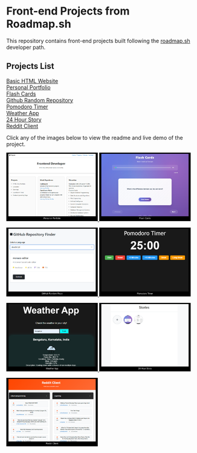 # Front-end Projects from Roadmap.sh

This repository contains front-end projects built following the [roadmap.sh](https://roadmap.sh/) developer path.

## Projects List

[Basic HTML Website](https://roadmap.sh/projects/basic-html-website)\
[Personal Portfolio](https://roadmap.sh/projects/portfolio-website)\
[Flash Cards](https://roadmap.sh/projects/flash-cards)\
[Github Random Repository](https://roadmap.sh/projects/github-random-repo)\
[Pomodoro Timer](https://roadmap.sh/projects/pomodoro-timer)\
[Weather App](https://roadmap.sh/projects/weather-app)\
[24 Hour Story](https://roadmap.sh/projects/stories-feature)\
[Reddit Client](https://roadmap.sh/projects/reddit-client)

Click any of the images below to view the readme and live demo of the project.

<p align="left">
  <a href='https://github.com/Ansuman-rath/Roadmap_Project/tree/main/Frontend/Personal%20Portfolio'>
    <img width="48%" src="Assets/Screenshot (11).png" alt="Personal Portfolio" />
  </a>
  <a href='https://github.com/Ansuman-rath/Roadmap_Project/tree/main/Frontend/FlashCards'>
    <img width="48%" src="Assets/Screenshot (12).png" alt="Flash Cards" />
  </a>
</p>

<p align="left">
  <a href='https://github.com/Ansuman-rath/Roadmap_Project/tree/main/Frontend/GitHub%20Random%20Repository'>
    <img width="48%" src="Assets/Screenshot (13).png" />
  </a>
  <a href='https://github.com/Ansuman-rath/Roadmap_Project/tree/main/Frontend/Pomodoro%20Timer'>
    <img width="48%" src="Assets/Screenshot (14).png" />
  </a>
</p>

<p align="left">
  <a href='https://github.com/Ansuman-rath/Roadmap_Project/tree/main/Frontend/Weather%20App'>
    <img width="48%" src="Assets/Screenshot (15).png" />
  </a>
  <a href='https://github.com/Ansuman-rath/Roadmap_Project/tree/main/Frontend/24%20hour%20story'>
    <img width="48%" src="Assets/Screenshot (16).png" />
  </a>
</p>

<p align="left">
  <a href='https://github.com/Ansuman-rath/Frontend_Roadmap_Project/tree/main/Frontend/Reddit%20Client'>
    <img width="48%" src="Assets/Screenshot (17).png" />
  </a>
  
</p>
  




